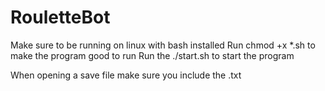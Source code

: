 # RouletteBot
Make sure to be running on linux with bash installed
Run chmod +x *.sh to make the program good to run
Run the ./start.sh to start the program

When opening a save file make sure you include the .txt
